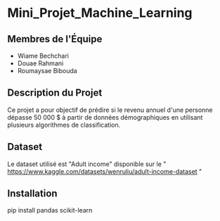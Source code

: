 # Mini_Projet_Machine_Learning

## Membres de l'Équipe
- Wiame Bechchari 
- Douae Rahmani
- Roumaysae Bibouda

 ## Description du Projet
Ce projet a pour objectif de prédire si le revenu annuel d'une personne dépasse 50 000 $ à partir de données démographiques en utilisant plusieurs algorithmes de classification.

## Dataset
Le dataset utilisé est "Adult income" disponible sur le " https://www.kaggle.com/datasets/wenruliu/adult-income-dataset "

## Installation

pip install pandas scikit-learn
